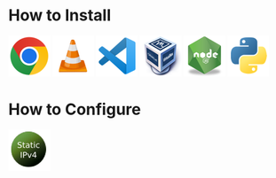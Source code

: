 # How to Install

[![google chrome](../image/google-chrome-logo.png)](./install_google_chrome.md)
[![vlc player](../image/vlc-logo.png)](./install_media_player.md)
[![vscode](../image/vscode-logo.png)](./install_vscode.md)
[![virtualbox](../image/virtualbox-logo.png)](./install_virtualbox.md)
[![nodejs](../image/nodejs-logo.png)](./install_nodejs.md)
[![python](../image/python-logo.png)](./install_python.md)

# How to Configure
[![google chrome](../image/staticip-logo.png)](./set_static_ip.md)